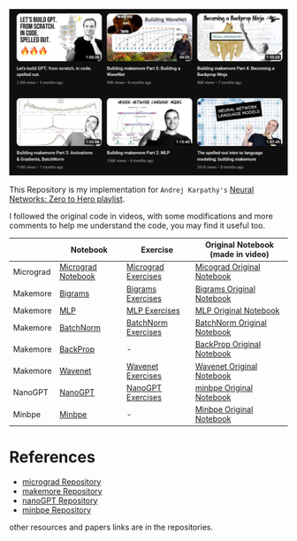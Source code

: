<div align = "center">
    <img src = "https://github.com/0ssamaak0/Karpathy-Neural-Networks-Zero-to-Hero/blob/master/images/cover.jpg?raw=true">

<d>
</div>


This Repository is my implementation for `Andrej Karpathy's` [Neural Networks: Zero to Hero playlist](https://www.youtube.com/playlist?list=PLAqhIrjkxbuWI23v9cThsA9GvCAUhRvKZ).

I followed the original code in videos, with some modifications and more comments to help me understand the code, you may find it useful too.

|  | Notebook | Exercise | Original Notebook (made in video)
| --- | --- | --- | ---
| Micrograd | [Micrograd Notebook](https://github.com/0ssamaak0/Karpathy-Neural-Networks-Zero-to-Hero/blob/master/micrograd/1.micrograd.ipynb) | [Micrograd Exercises](https://github.com/0ssamaak0/Karpathy-Neural-Networks-Zero-to-Hero/blob/master/Exercises/micrograd%20exercises/micrograd_exercises.ipynb) | [Micograd Original Notebook](https://github.com/karpathy/nn-zero-to-hero/tree/master/lectures/micrograd)
| Makemore | [Bigrams](https://github.com/0ssamaak0/Karpathy-Neural-Networks-Zero-to-Hero/blob/master/makemore/part1_bigrams.ipynb) | [Bigrams Exercises](https://github.com/0ssamaak0/Karpathy-Neural-Networks-Zero-to-Hero/blob/master/Exercises/makemore%20exercises/part1_bigrams._exercises.ipynb) | [Bigrams Original Notebook](https://github.com/karpathy/nn-zero-to-hero/blob/master/lectures/makemore/makemore_part1_bigrams.ipynb)
| Makemore | [MLP](https://github.com/0ssamaak0/Karpathy-Neural-Networks-Zero-to-Hero/blob/master/makemore/part2_MLP.ipynb) | [MLP Exercises](https://github.com/0ssamaak0/Karpathy-Neural-Networks-Zero-to-Hero/blob/master/Exercises/makemore%20exercises/part2_MLP_exercises.ipynb) | [MLP Original Notebook](https://github.com/karpathy/nn-zero-to-hero/blob/master/lectures/makemore/makemore_part1_bigrams.ipynb)
| Makemore | [BatchNorm](https://github.com/0ssamaak0/Karpathy-Neural-Networks-Zero-to-Hero/blob/master/makemore/part3_bn.ipynb) | [BatchNorm Exercises](https://github.com/0ssamaak0/Karpathy-Neural-Networks-Zero-to-Hero/blob/master/Exercises/makemore%20exercises/part3_bn_exercises.ipynb) | [BatchNorm Original Notebook](https://github.com/karpathy/nn-zero-to-hero/blob/master/lectures/makemore/makemore_part1_bigrams.ipynb)
| Makemore | [BackProp](https://github.com/0ssamaak0/Karpathy-Neural-Networks-Zero-to-Hero/blob/master/makemore/part4_backprop.ipynb) | - | [BackProp Original Notebook](https://github.com/karpathy/nn-zero-to-hero/blob/master/lectures/makemore/makemore_part4_backprop.ipynb)
| Makemore | [Wavenet](https://github.com/0ssamaak0/Karpathy-Neural-Networks-Zero-to-Hero/blob/master/makemore/part5_wavenet.ipynb) | [Wavenet Exercises](https://github.com/0ssamaak0/Karpathy-Neural-Networks-Zero-to-Hero/blob/master/Exercises/makemore%20exercises/part5_wavenet_exercices.ipynb) | [Wavenet Original Notebook](https://github.com/karpathy/nn-zero-to-hero/blob/master/lectures/makemore/makemore_part5_cnn1.ipynb)
| NanoGPT | [NanoGPT](https://github.com/0ssamaak0/Karpathy-Neural-Networks-Zero-to-Hero/blob/master/nanoGPT/part6_nano_gpt.ipynb) | [NanoGPT Exercises](https://github.com/0ssamaak0/Karpathy-Neural-Networks-Zero-to-Hero/blob/master/Exercises/nanoGPT%20exercises/part6_nano_gpt_exercises.ipynb) | [minbpe Original Notebook](https://colab.research.google.com/drive/1y0KnCFZvGVf_odSfcNAws6kcDD7HsI0L?usp=sharing)
| Minbpe | [Minbpe](https://github.com/0ssamaak0/Karpathy-Neural-Networks-Zero-to-Hero/blob/master/minbpe/Tokenization.ipynb) | - | [Minbpe Original Notebook](https://colab.research.google.com/drive/1y0KnCFZvGVf_odSfcNAws6kcDD7HsI0L?usp=sharing)


# References
- [micrograd Repository](https://github.com/karpathy/micrograd)
- [makemore Repository](https://github.com/karpathy/makemore)
- [nanoGPT Repository](https://github.com/karpathy/nanoGPT)
- [minbpe Repository](https://github.com/karpathy/minbpe/tree/master)

other resources and papers links are in the repositories.




